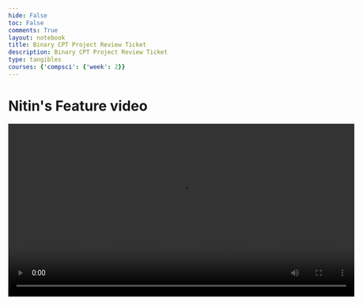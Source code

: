 ```yaml
---
hide: False
toc: False
comments: True
layout: notebook
title: Binary CPT Project Review Ticket
description: Binary CPT Project Review Ticket
type: tangibles
courses: {'compsci': {'week': 2}}
---
```


# Nitin's Feature video
<video  height="350" controls>
  <source src="/videos/BinaryImageProcessing.mp4" type="video/mp4">
Your browser does not support the video tag.
</video>